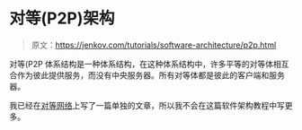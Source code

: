 # 对等(P2P)架构

> 原文：<https://jenkov.com/tutorials/software-architecture/p2p.html>

对等(P2P 体系结构是一种体系结构，在这种体系结构中，许多平等的对等体相互合作为彼此提供服务，而没有中央服务器。所有对等体都是彼此的客户端和服务器。

我已经在[对等网络](/p2p/index.html)上写了一篇单独的文章，所以我不会在这篇软件架构教程中写更多。
